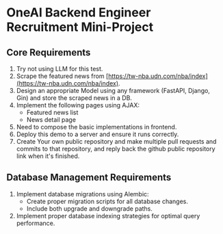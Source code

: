 # OneAI Backend Engineer Recruitment Mini-Project

## Core Requirements

1. Try not using LLM for this test.
2. Scrape the featured news from [https://tw-nba.udn.com/nba/index](https://tw-nba.udn.com/nba/index).
3. Design an appropriate Model using any framework (FastAPI, Django, Gin) and store the scraped news in a DB.
4. Implement the following pages using AJAX:
    * Featured news list
    * News detail page
5. Need to compose the basic implementations in frontend.
6. Deploy this demo to a server and ensure it runs correctly.
7. Create Your own public repository and make multiple pull requests and commits to that repository, and reply back the github public repository link when it's finished.

## Database Management Requirements

1. Implement database migrations using Alembic:
    * Create proper migration scripts for all database changes.
    * Include both upgrade and downgrade paths.
2. Implement proper database indexing strategies for optimal query performance.
